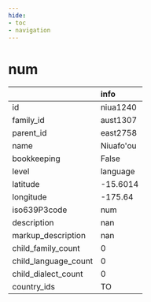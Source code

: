 ```yaml
---
hide:
- toc
- navigation
---
```

# num
|                      | info      |
|:---------------------|:----------|
| id                   | niua1240  |
| family_id            | aust1307  |
| parent_id            | east2758  |
| name                 | Niuafo'ou |
| bookkeeping          | False     |
| level                | language  |
| latitude             | -15.6014  |
| longitude            | -175.64   |
| iso639P3code         | num       |
| description          | nan       |
| markup_description   | nan       |
| child_family_count   | 0         |
| child_language_count | 0         |
| child_dialect_count  | 0         |
| country_ids          | TO        |